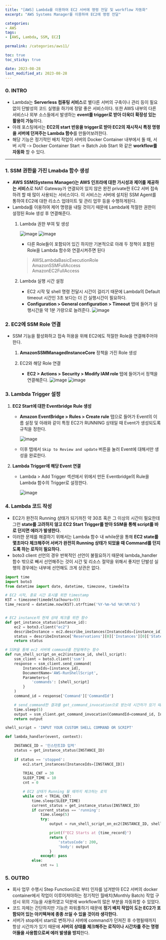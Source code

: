 ```yaml
---
title: "[AWS] Lambda를 이용하여 EC2 서버에 명령 전달 및 workflow 자동화"
excerpt: "AWS Systems Manager를 이용하여 EC2에 명령 전달"

categories:
- AWS
tags:
- [AWS, Lambda, SSM, EC2]

permalink: /categories/aws11/

toc: true
toc_sticky: true

date: 2023-08-28
last_modified_at: 2023-08-28
---
```


### 0. INTRO
- Lambda는 **Serverless 컴퓨팅 서비스**로 별다른 서버의 구축이나 관리 등이 필요없이 단발성의 코드 실행을 하기에 정말 좋은 서비스이다. 또한 AWS 내부의 다른 서비스나 외부 소스들에서 발생하는 **event를 trigger로 받아 더욱더 확장성 있는 활용이 가능**하다. 
- 아래 포스팅에서는 **EC2의 start 반응을 trigger로 받아 EC2의 재시작시 특정 명령을 서버에 던져주는 Lambda 함수**를 만들어보려한다.
- 해당 기능은 정기적인 배치 작업이 서버의 Docker Container 내부에서 돌 때, 서버 시작 -> Docker Container Start -> Batch Job Start 와 같은 **workflow를 자동화** 할 수 있다.

---

### 1. SSM 권한을 가진 Lmabda 함수 생성
- **AWS SSM(Systems Manager)는 AWS 인프라에 대한 가시성과 제어를 제공하는 서비스**로 NAT Gateway가 연결되어 있지 않은 완전 private한 EC2 서버 접속하려 할 때 많이 사용되는 서비스이다. 이 서비스는 서버에 설치된 SSM Agent를 통하여 EC2에 대한 리소스 업데이트 및 관리 업무 등을 수행하게된다.
- Lambda를 이용하여 제어 명령을 내릴 것이기 때문에 Lambda에 적절한 권한이 설정된 Role 생성 후 연결해준다.
    1. Lambda 권한 부여 및 생성
   
        ![image](https://github.com/Hyunsoo-Ryan-Lee/AWS-Training/assets/83285291/55b633ea-04f3-44d1-bfd7-259d085178fb)
        ![image](https://github.com/Hyunsoo-Ryan-Lee/AWS-Training/assets/83285291/3f134419-333b-49ea-a420-1aabf1a0e777)

        - 다른 Role들이 포함되어 있긴 하지만 기본적으로 아래 두 정책이 포함된 Role을 Lambda 함수와 연결시켜주면 된다
        >AWSLambdaBasicExecutionRole<br>
        >AmazonSSMFullAccess<br>
        >AmazonEC2FullAccess

    2. Lambda 실행 시간 설정
        - EC2 시작 및 shell 명령 전달시 시간이 걸리기 때문에 Lambda의 Default timeout 시간인 3초 보다는 더 긴 실행시간이 필요하다.
        - **Configuration > General configuration > Timeout** 탭에 들어가 실행시간을 약 1분 가량으로 늘려준다.
        ![image](https://github.com/Hyunsoo-Ryan-Lee/AWS-Training/assets/83285291/d7c910e7-fab1-4dd3-9bed-75fc968595ec)


### 2. EC2에 SSM Role 연결
- SSM 기능을 활성화하고 접속 허용을 위해 EC2에도 적절한 Role을 연결해주어야 한다.
    1. **AmazonSSMManagedInstanceCore** 정책을 가진 Role 생성

    2. EC2와 해당 Role 연결

       - **EC2 > Actions > Security > Modify IAM role** 탭에 들어가서 정책을 연결해준다.
        ![image](https://github.com/Hyunsoo-Ryan-Lee/AWS-Training/assets/83285291/08f066b5-3bea-4c3a-8f74-fe6e3865d3eb)
        ![image](https://github.com/Hyunsoo-Ryan-Lee/AWS-Training/assets/83285291/00427184-f8bd-4f97-ae9c-20918bab042d)


### 3. Lambda Trigger 설정
1. **EC2 Start에 대한 Eventbridge Rule 생성**
   - **Amazon EventBridge > Rules > Create rule** 탭으로 들어가 Event의 이름 설정 및 아래와 같이 특정 EC2가 RUNNING 상태일 때 Event가 생성되도록 규칙을 정한다.
     
     ![image](https://github.com/Hyunsoo-Ryan-Lee/python-flet-project/assets/83285291/386d34d1-af5b-4f1d-a114-aa24f4c8bd88)

   - 이후 탭에서 `Skip to Review and update` 버튼을 눌러 Event에 대해서만 생성을 완료한다.

2. **Lambda Trigger에 해당 Event 연결**

   - Lambda > Add Trigger 섹션에서 위에서 만든 Eventbridge의 Rule을 Lambda 함수의 Trigger로 설정한다.
     
     ![image](https://github.com/Hyunsoo-Ryan-Lee/python-flet-project/assets/83285291/77222675-a4f1-459f-83c2-0ab40c2ac11f)

### 4. Lambda 코드 작성
- EC2가 완전히 Running 상태가 되기까진 약 30초 혹은 그 이상의 시간이 필요한데 그런 **state를 고려하지 않고 EC2 Start Trigger를 받아 SSM을 통해 script를 바로 던지면 에러가 발생한다.** 
- 이러한 문제를 해결하기 위해서는 Lambda 함수 내 while문을 통해 **EC2 state를 몇초마다 체크해주어 서버가 완전히 Running 상태가 되었을 때 Command를 던지도록 하는 로직이 필요하다.**
- boto3 client 선언의 경우 반복적인 선언이 불필요하기 때문에 lambda_handler 함수 밖으로 빼서 선언해주는 것이 시간 및 리소스 절약을 위해서 좋지만 단발성 실행의 경우에는 내부에 선언해도 크게 상관은 없다.

```python
import time
import boto3
from datetime import date, datetime, timezone, timedelta

# EC2 시작, 종료 시간 표시를 위한 timestamp
KST = timezone(timedelta(hours=9))
time_record = datetime.now(KST).strftime('%Y-%m-%d %H:%M:%S')


# EC2 instance의 현재 상태 체크를 위한 함수
def get_instance_status(instance_id):
    ec2 = boto3.client("ec2")
    describeInstance = ec2.describe_instances(InstanceIds=[instance_id])
    status = describeInstance['Reservations'][0]['Instances'][0]['State']['Name']
    return status

# SSM을 통해 ec2 서버에 command를 전달해주는 함수
def run_shell_script_on_ec2(instance_id, shell_script):
    ssm_client = boto3.client('ssm')
    response = ssm_client.send_command(
        InstanceIds=[instance_id],
        DocumentName='AWS-RunShellScript',
        Parameters={
            'commands': [shell_script]
        }
    )
    command_id = response['Command']['CommandId']

    # send_command한 결과를 get_command_invocation으로 받는데 시간차가 있기 때문에 time.sleep을 꼭 써준다.
    time.sleep(5)
    output = ssm_client.get_command_invocation(CommandId=command_id, InstanceId=instance_id)
    return output

shell_script = 'INPUT YOUR CUSTOM SHELL COMMAND OR SCRIPT'

def lambda_handler(event, context):

    INSTANCE_ID = '인스턴트ID 입력'
    status = get_instance_status(INSTANCE_ID)
	
    if status == 'stopped':
        ec2.start_instances(InstanceIds=[INSTANCE_ID])
    
        TRIAL_CNT = 30
        SLEEP_TIME = 10
        cnt = 0

        # EC2 상태가 Running 될 때까지 체크하는 로직
        while cnt < TRIAL_CNT:
            time.sleep(SLEEP_TIME)
            current_status = get_instance_status(INSTANCE_ID)
            if current_status == 'running':
                time.sleep(5)
                try:
                    output = run_shell_script_on_ec2(INSTANCE_ID, shell_script)

                    print(f"EC2 Starts at {time_record}")
                    return {
                        'statusCode': 200,
                        'body': output
                    }
                except: pass
            else:
                cnt += 1
```

### 5. OUTRO
- 회사 업무 수행시 Step Function으로 부터 인자를 넘겨받아 EC2 서버의 docker container에서 작업이 이루어져야하는 정기적인 월배치(Monthly Batch) 작업 구성시 위의 기능을 사용하였고 덕분에 workflow의 많은 부분을 자동화할 수 있었다.
- 코드 자체는 간단하지만 기능은 파워풀하기 때문에 **정기 배치 작업이 도는 EC2가 포함되어 있는 아키텍쳐에 종종 쓰일 수 있을 것이라 생각한다.**
- 서버가 stop에서 start로 변하거나 서버에 command가 던져진 후 수행될때까지 항상 시간차가 있기 때문에 **서버의 상태를 체크해주는 로직이나 시간차를 주는 명령어들을 사용함으로써 에러 발생을 방지**한다.